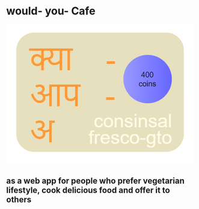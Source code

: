 # would- you- Cafe

![Image text](./src/assets/images//favicon.png)

## as a web app for people who prefer vegetarian lifestyle, cook delicious food and offer it to others
